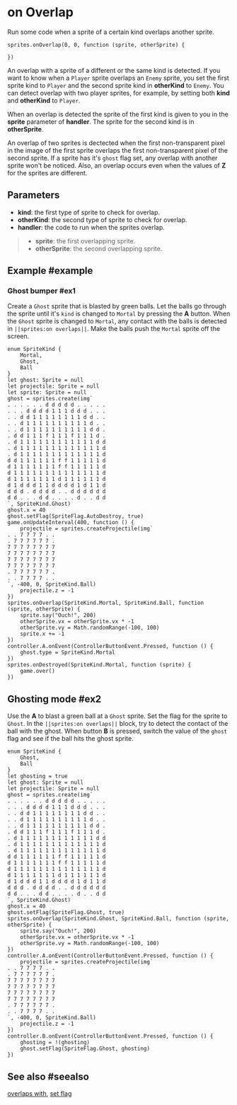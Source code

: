 # on Overlap

Run some code when a sprite of a certain kind overlaps another sprite. 

```sig
sprites.onOverlap(0, 0, function (sprite, otherSprite) {
	
})
```

An overlap with a sprite of a different or the same kind is detected. If you want to know when a ``Player`` sprite overlaps an ``Enemy`` sprite, you set the first sprite kind to ``Player`` and the second sprite kind in **otherKind** to ``Enemy``. You can detect overlap with two player sprites, for example, by setting both **kind** and **otherKind** to ``Player``.

When an overlap is detected the sprite of the first kind is given to you in the **sprite** parameter of **handler**. The sprite for the second kind is in **otherSprite**.

An overlap of two sprites is dectected when the first non-transparent pixel in the image of the first sprite overlaps the first non-transparent pixel of the second sprite. If a sprite has it's ``ghost`` flag set, any overlap with another sprite won't be noticed. Also, an overlap occurs even when the values of **Z** for the sprites are different.

## Parameters

* **kind**: the first type of sprite to check for overlap.
* **otherKind**: the second type of sprite to check for overlap.
* **handler**: the code to run when the sprites overlap.
>* **sprite**: the first overlapping sprite.
>* **otherSprite**: the second overlapping sprite.

## Example #example

### Ghost bumper #ex1

Create a ``Ghost`` sprite that is blasted by green balls. Let the balls go through the sprite until it's ``kind`` is changed to ``Mortal`` by pressing the **A** button. When the ``Ghost`` sprite is changed to ``Mortal``, any contact with the balls is detected in ``||sprites:on overlaps||``. Make the balls push the ``Mortal`` sprite off the screen.

```blocks
enum SpriteKind {
    Mortal,
    Ghost,
    Ball
}
let ghost: Sprite = null
let projectile: Sprite = null
let sprite: Sprite = null
ghost = sprites.create(img`
. . . . . . d d d d d . . . . . 
. . . d d d d 1 1 1 d d d . . . 
. . d d 1 1 1 1 1 1 1 1 d d . . 
. . d 1 1 1 1 1 1 1 1 1 1 d . . 
. . d 1 1 1 1 1 1 1 1 1 1 d d . 
. d d 1 1 1 f 1 1 1 f 1 1 1 d . 
. d 1 1 1 1 1 1 1 1 1 1 1 1 d d 
. d 1 1 1 1 1 1 1 1 1 1 1 1 1 d 
. d 1 1 1 1 1 1 1 1 1 1 1 1 1 d 
d d 1 1 1 1 1 1 f f 1 1 1 1 1 d 
d 1 1 1 1 1 1 1 f f 1 1 1 1 1 d 
d 1 1 1 1 1 1 1 1 1 1 1 1 1 1 d 
d 1 1 1 1 1 1 1 d 1 1 1 1 1 1 d 
d 1 d d d 1 1 d d d d 1 d 1 1 d 
d d d . d d d d . . d d d d d d 
d d . . . d d . . . . d . . d d 
`, SpriteKind.Ghost)
ghost.x = 40
ghost.setFlag(SpriteFlag.AutoDestroy, true)
game.onUpdateInterval(400, function () {
    projectile = sprites.createProjectile(img`
. . 7 7 7 7 . . 
. 7 7 7 7 7 7 . 
7 7 7 7 7 7 7 7 
7 7 7 7 7 7 7 7 
7 7 7 7 7 7 7 7 
7 7 7 7 7 7 7 7 
. 7 7 7 7 7 7 . 
. . 7 7 7 7 . . 
`, -400, 0, SpriteKind.Ball)
    projectile.z = -1
})
sprites.onOverlap(SpriteKind.Mortal, SpriteKind.Ball, function (sprite, otherSprite) {
    sprite.say("Ouch!", 200)
    otherSprite.vx = otherSprite.vx * -1
    otherSprite.vy = Math.randomRange(-100, 100)
    sprite.x += -1
})
controller.A.onEvent(ControllerButtonEvent.Pressed, function () {
    ghost.type = SpriteKind.Mortal
})
sprites.onDestroyed(SpriteKind.Mortal, function (sprite) {
    game.over()
})
```

## Ghosting mode #ex2

Use the **A** to blast a green ball at a ``Ghost`` sprite. Set the flag for the sprite to ``Ghost``. In the ``||sprites:on overlaps||`` block, try to detect the contact of the ball with the ghost. When button **B** is pressed, switch the value of the ``ghost`` flag and see if the ball hits the ghost sprite.

```blocks
enum SpriteKind {
    Ghost,
    Ball
}
let ghosting = true
let ghost: Sprite = null
let projectile: Sprite = null
ghost = sprites.create(img`
. . . . . . d d d d d . . . . . 
. . . d d d d 1 1 1 d d d . . . 
. . d d 1 1 1 1 1 1 1 1 d d . . 
. . d 1 1 1 1 1 1 1 1 1 1 d . . 
. . d 1 1 1 1 1 1 1 1 1 1 d d . 
. d d 1 1 1 f 1 1 1 f 1 1 1 d . 
. d 1 1 1 1 1 1 1 1 1 1 1 1 d d 
. d 1 1 1 1 1 1 1 1 1 1 1 1 1 d 
. d 1 1 1 1 1 1 1 1 1 1 1 1 1 d 
d d 1 1 1 1 1 1 f f 1 1 1 1 1 d 
d 1 1 1 1 1 1 1 f f 1 1 1 1 1 d 
d 1 1 1 1 1 1 1 1 1 1 1 1 1 1 d 
d 1 1 1 1 1 1 1 d 1 1 1 1 1 1 d 
d 1 d d d 1 1 d d d d 1 d 1 1 d 
d d d . d d d d . . d d d d d d 
d d . . . d d . . . . d . . d d 
`, SpriteKind.Ghost)
ghost.x = 40
ghost.setFlag(SpriteFlag.Ghost, true)
sprites.onOverlap(SpriteKind.Ghost, SpriteKind.Ball, function (sprite, otherSprite) {
    sprite.say("Ouch!", 200)
    otherSprite.vx = otherSprite.vx * -1
    otherSprite.vy = Math.randomRange(-100, 100)
})
controller.A.onEvent(ControllerButtonEvent.Pressed, function () {
    projectile = sprites.createProjectile(img`
. . 7 7 7 7 . . 
. 7 7 7 7 7 7 . 
7 7 7 7 7 7 7 7 
7 7 7 7 7 7 7 7 
7 7 7 7 7 7 7 7 
7 7 7 7 7 7 7 7 
. 7 7 7 7 7 7 . 
. . 7 7 7 7 . . 
`, -400, 0, SpriteKind.Ball)
    projectile.z = -1
})
controller.B.onEvent(ControllerButtonEvent.Pressed, function () {
    ghosting = !(ghosting)
    ghost.setFlag(SpriteFlag.Ghost, ghosting)
})
```

## See also #seealso

[overlaps with](/reference/sprites/sprite/overlaps-with),
[set flag](/reference/sprites/sprite/set-flag)
